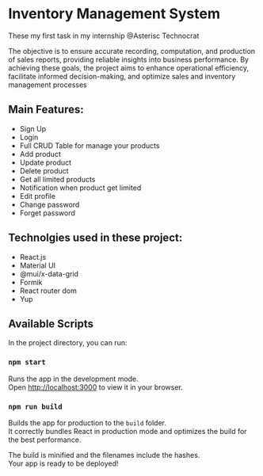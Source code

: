 # Inventory Management System

These my first task in my internship @Asterisc Technocrat

The objective is to ensure accurate recording, computation, and production of sales reports, providing reliable insights into business performance. By achieving these goals, the project aims to enhance operational efficiency, facilitate informed decision-making, and optimize sales and inventory management processes



## Main Features:

* Sign Up
* Login
* Full CRUD Table for manage your products
* Add product
* Update product
* Delete product
* Get all limited products
* Notification when product get limited
* Edit profile
* Change password
* Forget password

## Technolgies used in these project:

* React.js
* Material UI
* @mui/x-data-grid
* Formik
* React router dom
* Yup
  
## Available Scripts

In the project directory, you can run:

### `npm start`

Runs the app in the development mode.\
Open [http://localhost:3000](http://localhost:3000) to view it in your browser.

### `npm run build`

Builds the app for production to the `build` folder.\
It correctly bundles React in production mode and optimizes the build for the best performance.

The build is minified and the filenames include the hashes.\
Your app is ready to be deployed!

